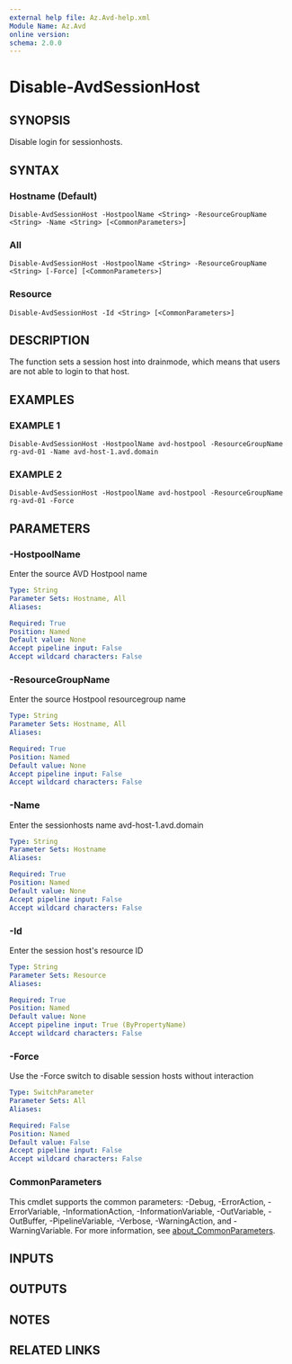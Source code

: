 ```yaml
---
external help file: Az.Avd-help.xml
Module Name: Az.Avd
online version:
schema: 2.0.0
---
```


# Disable-AvdSessionHost

## SYNOPSIS
Disable login for sessionhosts.

## SYNTAX

### Hostname (Default)
```
Disable-AvdSessionHost -HostpoolName <String> -ResourceGroupName <String> -Name <String> [<CommonParameters>]
```

### All
```
Disable-AvdSessionHost -HostpoolName <String> -ResourceGroupName <String> [-Force] [<CommonParameters>]
```

### Resource
```
Disable-AvdSessionHost -Id <String> [<CommonParameters>]
```

## DESCRIPTION
The function sets a session host into drainmode, which means that users are not able to login to that host.

## EXAMPLES

### EXAMPLE 1
```
Disable-AvdSessionHost -HostpoolName avd-hostpool -ResourceGroupName rg-avd-01 -Name avd-host-1.avd.domain
```

### EXAMPLE 2
```
Disable-AvdSessionHost -HostpoolName avd-hostpool -ResourceGroupName rg-avd-01 -Force
```

## PARAMETERS

### -HostpoolName
Enter the source AVD Hostpool name

```yaml
Type: String
Parameter Sets: Hostname, All
Aliases:

Required: True
Position: Named
Default value: None
Accept pipeline input: False
Accept wildcard characters: False
```

### -ResourceGroupName
Enter the source Hostpool resourcegroup name

```yaml
Type: String
Parameter Sets: Hostname, All
Aliases:

Required: True
Position: Named
Default value: None
Accept pipeline input: False
Accept wildcard characters: False
```

### -Name
Enter the sessionhosts name avd-host-1.avd.domain

```yaml
Type: String
Parameter Sets: Hostname
Aliases:

Required: True
Position: Named
Default value: None
Accept pipeline input: False
Accept wildcard characters: False
```

### -Id
Enter the session host's resource ID

```yaml
Type: String
Parameter Sets: Resource
Aliases:

Required: True
Position: Named
Default value: None
Accept pipeline input: True (ByPropertyName)
Accept wildcard characters: False
```

### -Force
Use the -Force switch to disable session hosts without interaction

```yaml
Type: SwitchParameter
Parameter Sets: All
Aliases:

Required: False
Position: Named
Default value: False
Accept pipeline input: False
Accept wildcard characters: False
```

### CommonParameters
This cmdlet supports the common parameters: -Debug, -ErrorAction, -ErrorVariable, -InformationAction, -InformationVariable, -OutVariable, -OutBuffer, -PipelineVariable, -Verbose, -WarningAction, and -WarningVariable. For more information, see [about_CommonParameters](http://go.microsoft.com/fwlink/?LinkID=113216).

## INPUTS

## OUTPUTS

## NOTES

## RELATED LINKS
